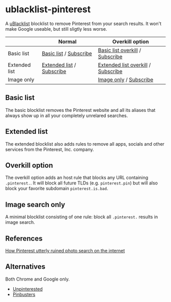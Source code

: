 # ublacklist-pinterest

A [uBlacklist](https://github.com/iorate/ublacklist) blocklist to remove Pinterest from your search results. It won't make Google useable, but still sligtly less worse.

|               | Normal           | Overkill option  |
|---------------|------------------|------------------|
| Basic list    | [Basic list](https://raw.githubusercontent.com/rjaus/ublacklist-pinterest/main/ublacklist-pinterest.txt) / [Subscribe](https://iorate.github.io/ublacklist/subscribe?name=ublacklist-pinterest-basic&url=https://raw.githubusercontent.com/rjaus/ublacklist-pinterest/main/ublacklist-pinterest.txt) | [Basic list overkill](https://raw.githubusercontent.com/rjaus/ublacklist-pinterest/main/ublacklist-pinterest-ovk.txt) / [Subscribe](https://iorate.github.io/ublacklist/subscribe?name=ublacklist-pinterest-basic-overkill&url=https://raw.githubusercontent.com/rjaus/ublacklist-pinterest/main/ublacklist-pinterest-ovk.txt) |
| Extended list | [Extended list](https://raw.githubusercontent.com/rjaus/ublacklist-pinterest/main/ublacklist-pinterest-ext.txt) / [Subscribe](https://iorate.github.io/ublacklist/subscribe?name=ublacklist-pinterest-extended&url=https://raw.githubusercontent.com/rjaus/ublacklist-pinterest/main/ublacklist-pinterest-ext.txt) | [Extended list overkill](https://raw.githubusercontent.com/rjaus/ublacklist-pinterest/main/ublacklist-pinterest-ext-ovk.txt) / [Subscribe](https://iorate.github.io/ublacklist/subscribe?name=ublacklist-pinterest-extended-overkill&url=https://raw.githubusercontent.com/rjaus/ublacklist-pinterest/main/ublacklist-pinterestext-ovk.txt) |
| Image only | | [Image only](https://raw.githubusercontent.com/rjaus/ublacklist-pinterest/main/ublacklist-pinterest-img.txt) / [Subscribe](https://iorate.github.io/ublacklist/subscribe?name=ublacklist-pinterest-img&url=https://raw.githubusercontent.com/rjaus/ublacklist-pinterest/main/ublacklist-pinterest-img.txt) |

## Basic list

The basic blocklist removes the Pinterest website and all its aliases that always show up in all your completely unrelared searches.

## Extended list
The extended blocklist also adds rules to remove all apps, socials and other services from the Pinterest, Inc. company.

## Overkill option

The overkill option adds an host rule that blocks any URL containing `.pinterest.`. It will block all future TLDs (e.g. `pinterest.pin`) but will also block your favorite subdomain `pinterest.is.bad`.

## Image search only

A minimal blocklist consisting of one rule: block all `.pinterest.` results in image search.

## References

[How Pinterest utterly ruined photo search on the internet](https://www.inverse.com/input/culture/pinterest-sucks-google-image-photo-search-ruining-internet)

## Alternatives

Both Chrome and Google only.
- [Unpinterested](https://github.com/sellomkantjwa/unpinterested)
- [Pinbusters](https://github.com/bzx/pinbusters)
